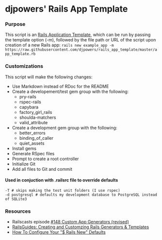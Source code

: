 # djpowers' Rails App Template

### Purpose
This script is an [Rails Application Template](http://guides.rubyonrails.org/rails_application_templates.html), which can be run by passing the template option (-m), followed by the file path or URL of the script upon creation of a new Rails app: ```rails new example_app -m https://raw.githubusercontent.com/djpowers/rails_app_template/master/app_template.rb```

### Customizations

This script will make the following changes:

* Use Markdown instead of RDoc for the README
* Create a developement/test gem group with the following:
    * pry-rails
    * rspec-rails
    * capybara
    * factory_girl_rails
    * shoulda-matchers
    * valid_attribute
* Create a development gem group with the following:
    * better_errors
    * binding_of_caller
    * quiet_assets
* Install gems
* Generate RSpec files
* Prompt to create a root controller
* Initialize Git
* Add all files to Git and commit

#### Used in conjuction with .railsrc file to override defaults
```
-T # skips making the test unit folders (I use rspec)
-d postgresql # defaults my development database to PostgreSQL instead of SQLite3
```

### Resources
* Railscasts episode [\#148 Custom App Generators (revised)](http://railscasts.com/episodes/148-custom-app-generators-revised)
* [RailsGuides: Creating and Customzing Rails Generators & Templates](http://guides.rubyonrails.org/generators.html)
* [How To Configure Your "$ Rails New" Defaults](http://natashatherobot.com/how-to-configure-your-rails-defaults/)
